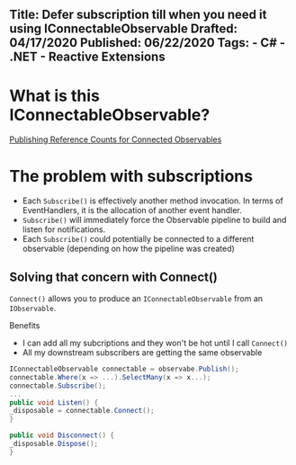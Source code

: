 Title: Defer subscription till when you need it using IConnectableObservable
Drafted: 04/17/2020
Published: 06/22/2020
Tags:
    - C#
    - .NET
    - Reactive Extensions
---

# What is this IConnectableObservable?

[Publishing Reference Counts for Connected Observables](../posts/topic/rx-publish-refcount)

# The problem with subscriptions
- Each `Subscribe()` is effectively another method invocation.  In terms of EventHandlers, it is the allocation of another event handler.
- `Subscribe()` will immediately force the Observable pipeline to build and listen for notifications.
- Each `Subscribe()` could potentially be connected to a different observable (depending on how the pipeline was created)

## Solving that concern with Connect()

`Connect()` allows you to produce an `IConnectableObservable` from an `IObservable`.

Benefits
- I can add all my subcriptions and they won't be hot until I call `Connect()`
- All my downstream subscribers are getting the same observable

```csharp
IConnectableObservable connectable = observabe.Publish();
connectable.Where(x => ...).SelectMany(x => x...);
connectable.Subscribe();
...
public void Listen() {
_disposable = connectable.Connect();
}

public void Disconnect() {
_disposable.Dispose();
}
```